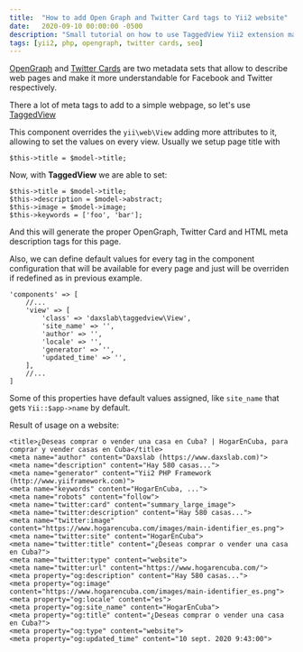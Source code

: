 ```yaml
---
title:  "How to add Open Graph and Twitter Card tags to Yii2 website"
date:   2020-09-10 00:00:00 -0500
description: "Small tutorial on how to use TaggedView Yii2 extension made by Daxslab to add OpenGraph and Twitter Card tags to any Yii2 application or website. Efficient and time saver!"
tags: [yii2, php, opengraph, twitter cards, seo]
---
```


[OpenGraph](https://ogp.me/) and [Twitter Cards](https://developer.twitter.com/en/docs/twitter-for-websites/cards/overview/abouts-cards) are two metadata sets that allow to describe web pages and make it more understandable for Facebook and Twitter respectively.

There a lot of meta tags to add to a simple webpage, so let's use [TaggedView](https://github.com/daxslab/yii2-taggedview)

This component overrides the `yii\web\View` adding more attributes to it, allowing to set the values on every view. Usually we setup page title with

```
$this->title = $model->title;
```

Now, with **TaggedView** we are able to set:

```
$this->title = $model->title;
$this->description = $model->abstract;
$this->image = $model->image;
$this->keywords = ['foo', 'bar'];
```

And this will generate the proper OpenGraph, Twitter Card and HTML meta description tags for this page. 

Also, we can define default values for every tag in the component configuration that will be available for every page and just will be overriden if redefined as in previous example.

```
'components' => [
    //...
    'view' => [
        'class' => 'daxslab\taggedview\View',
        'site_name' => '',
        'author' => '',
        'locale' => '',
        'generator' => '',
        'updated_time' => '',
    ],
    //...
]
```

Some of this properties have default values assigned, like `site_name` that gets `Yii::$app->name` by default.

Result of usage on a website:

```
<title>¿Deseas comprar o vender una casa en Cuba? | HogarEnCuba, para comprar y vender casas en Cuba</title>
<meta name="author" content="Daxslab (https://www.daxslab.com)">
<meta name="description" content="Hay 580 casas...">
<meta name="generator" content="Yii2 PHP Framework (http://www.yiiframework.com)">
<meta name="keywords" content="HogarEnCuba, ...">
<meta name="robots" content="follow">
<meta name="twitter:card" content="summary_large_image">
<meta name="twitter:description" content="Hay 580 casas...">
<meta name="twitter:image" content="https://www.hogarencuba.com/images/main-identifier_es.png">
<meta name="twitter:site" content="HogarEnCuba">
<meta name="twitter:title" content="¿Deseas comprar o vender una casa en Cuba?">
<meta name="twitter:type" content="website">
<meta name="twitter:url" content="https://www.hogarencuba.com/">
<meta property="og:description" content="Hay 580 casas...">
<meta property="og:image" content="https://www.hogarencuba.com/images/main-identifier_es.png">
<meta property="og:locale" content="es">
<meta property="og:site_name" content="HogarEnCuba">
<meta property="og:title" content="¿Deseas comprar o vender una casa en Cuba?">
<meta property="og:type" content="website">
<meta property="og:updated_time" content="10 sept. 2020 9:43:00">
```

